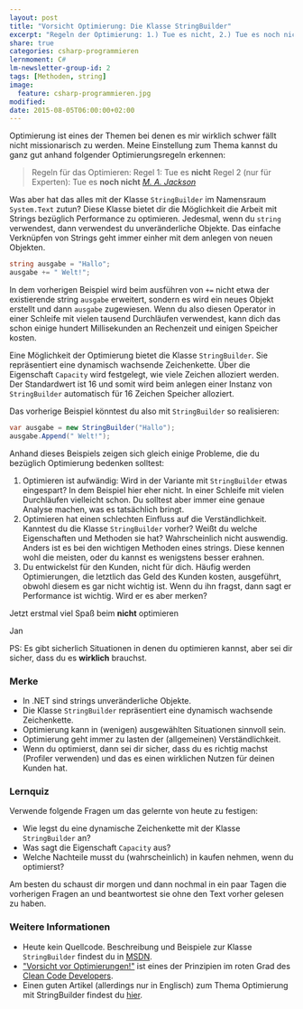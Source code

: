 ```yaml
---
layout: post
title: "Vorsicht Optimierung: Die Klasse StringBuilder"
excerpt: "Regeln der Optimierung: 1.) Tue es nicht, 2.) Tue es noch nicht!"
share: true
categories: csharp-programmieren
lernmoment: C#
lm-newsletter-group-id: 2
tags: [Methoden, string]
image:
  feature: csharp-programmieren.jpg
modified:
date: 2015-08-05T06:00:00+02:00
---
```


Optimierung ist eines der Themen bei denen es mir wirklich schwer fällt nicht missionarisch zu werden. Meine Einstellung zum Thema kannst du ganz gut anhand folgender Optimierungsregeln erkennen:

> Regeln für das Optimieren:
> Regel 1: Tue es **nicht**
> Regel 2 (nur für Experten): Tue es **noch nicht**
> 	<cite>[M. A. Jackson](http://c2.com/cgi/wiki?RulesOfOptimization)</cite>

Was aber hat das alles mit der Klasse `StringBuilder` im Namensraum `System.Text` zutun? Diese Klasse bietet dir die Möglichkeit die Arbeit mit Strings bezüglich Performance zu optimieren. Jedesmal, wenn du `string` verwendest, dann verwendest du unveränderliche Objekte. Das einfache Verknüpfen von Strings geht immer einher mit dem anlegen von neuen Objekten.

```cs
string ausgabe = "Hallo";
ausgabe += " Welt!";
```

In dem vorherigen Beispiel wird beim ausführen von `+=` nicht etwa der existierende string `ausgabe` erweitert, sondern es wird ein neues Objekt erstellt und dann `ausgabe` zugewiesen. Wenn du also diesen Operator in einer Schleife mit vielen tausend Durchläufen verwendest, kann dich das schon einige hundert Millisekunden an Rechenzeit und einigen Speicher kosten.

Eine Möglichkeit der Optimierung bietet die Klasse `StringBuilder`. Sie repräsentiert eine dynamisch wachsende Zeichenkette. Über die Eigenschaft `Capacity` wird festgelegt, wie viele Zeichen alloziert werden. Der Standardwert ist 16 und somit wird beim anlegen einer Instanz von `StringBuilder` automatisch für 16 Zeichen Speicher alloziert.

Das vorherige Beispiel könntest du also mit `StringBuilder` so realisieren:

```cs
var ausgabe = new StringBuilder("Hallo");
ausgabe.Append(" Welt!");
```

Anhand dieses Beispiels zeigen sich gleich einige Probleme, die du bezüglich Optimierung bedenken solltest:

1.	Optimieren ist aufwändig: Wird in der Variante mit `StringBuilder` etwas eingespart? In dem Beispiel hier eher nicht. In einer Schleife mit vielen Durchläufen vielleicht schon. Du solltest aber immer eine genaue Analyse machen, was es tatsächlich bringt.
2.	Optimieren hat einen schlechten Einfluss auf die Verständlichkeit. Kanntest du die Klasse `StringBuilder` vorher? Weißt du welche Eigenschaften und Methoden sie hat? Wahrscheinlich nicht auswendig. Anders ist es bei den wichtigen Methoden eines strings. Diese kennen wohl die meisten, oder du kannst es wenigstens besser erahnen.
3.	Du entwickelst für den Kunden, nicht für dich. Häufig werden Optimierungen, die letztlich das Geld des Kunden kosten, ausgeführt, obwohl diesem es gar nicht wichtig ist. Wenn du ihn fragst, dann sagt er Performance ist wichtig. Wird er es aber merken?

Jetzt erstmal viel Spaß beim **nicht** optimieren

Jan

PS: Es gibt sicherlich Situationen in denen du optimieren kannst, aber sei dir sicher, dass du es **wirklich** brauchst.


### Merke

-	In .NET sind strings unveränderliche Objekte.
-	Die Klasse `StringBuilder` repräsentiert eine dynamisch wachsende Zeichenkette.
-	Optimierung kann in (wenigen) ausgewählten Situationen sinnvoll sein.
-	Optimierung geht immer zu lasten der (allgemeinen) Verständlichkeit.
-	Wenn du optimierst, dann sei dir sicher, dass du es richtig machst (Profiler verwenden) und das es einen wirklichen Nutzen für deinen Kunden hat.

### Lernquiz 

Verwende folgende Fragen um das gelernte von heute zu festigen:

-	Wie legst du eine dynamische Zeichenkette mit der Klasse `StringBuilder` an?
-	Was sagt die Eigenschaft `Capacity` aus?
-	Welche Nachteile musst du (wahrscheinlich) in kaufen nehmen, wenn du optimierst?

Am besten du schaust dir morgen und dann nochmal in ein paar Tagen die vorherigen Fragen an und beantwortest sie ohne den Text vorher gelesen zu haben.

### Weitere Informationen

-	Heute kein Quellcode. Beschreibung und Beispiele zur Klasse `StringBuilder` findest du in [MSDN](https://msdn.microsoft.com/de-de/library/system.text.stringbuilder(v=vs.110).aspx).
-	["Vorsicht vor Optimierungen!"](http://ccd.ralfw.domainfactory-kunde.de/die-grade/roter-grad/#Vorsicht_vor_Optimierungen) ist eines der Prinzipien im roten Grad des [Clean Code Developers](http://ccd.ralfw.domainfactory-kunde.de).
-	Einen guten Artikel (allerdings nur in Englisch) zum Thema Optimierung mit StringBuilder findest du [hier](http://blog.codinghorror.com/the-sad-tragedy-of-micro-optimization-theater/).
